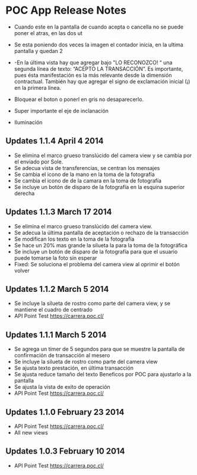 POC App Release Notes
========================


* Cuando este en la pantalla de cuando acepta o cancella no se puede poner el atras, en las dos ut

* Se esta poniendo dos veces la imagen el contador inicia, en la ultima pantalla y quedan 2

* -En la última vista hay que agregar bajo "LO RECONOZCO! “ una segunda línea de texto: “ACEPTO LA TRANSACCIÓN”. Es importante, pues ésta manifestación es la más relevante desde la dimensión contractual. También hay que agregar el signo de exclamación inicial (¡) en la primera línea.

* Bloquear el boton o ponerl en gris no desaparecerlo. 
* Super importante el eje de inclanación

* Iluminación



Updates 1.1.4  April 4 2014
---------------------
* Se elimina  el marco grueso translúcido del camera view y se cambia por el enviado por Sole. 
* Se adecua vista de transferencias, se centran los mensajes
* Se cambia el icono de la mano en la toma de la fotografía
* Se cambia el icono de de la camara en la toma de fotografía
* Se incluye un botón de disparo de la fotografía en la esquina superior derecha



Updates 1.1.3  March 17 2014
---------------------
* Se elimina  el marco grueso translúcido del camera view. 
* Se adecua la última pantalla de aceptación o rechazo de la transacción
* Se modifican los texto en la toma de la fotografía
* Se hace un 20% mas grande la silueta la para la toma de la fotográfica
* Se incluye un botón de disparo de la fotografía para que el usuario puede tomarse la foto sin esperar
* Fixed: Se soluciona el problema del camera view al oprimir el botón volver




Updates 1.1.2  March 5 2014
---------------------
* Se incluye la silueta de rostro como parte del camera view, y se mantiene el cuadro de centrado
* API Point Test https://carrera.poc.cl/

Updates 1.1.1  March 5 2014
---------------------
* Se agrega un timer de 5 segundos para que se muestre la pantalla de  confirmación de transacción al mesero
* Se incluye la silueta de rostro como parte del camera view
* Se ajusta texto prestación, en última transacción
* Se ajusta reduce tamaño del texto Beneficos por POC para ajustarlo a la pantalla
* Se ajusta la vista de exito de operación
* API Point Test https://carrera.poc.cl/
 

Updates 1.1.0  February 23 2014
---------------------
* API Point Test https://carrera.poc.cl/
* All new views

Updates 1.0.3  February 10 2014
---------------------
* API Point Test https://carrera.poc.cl/


